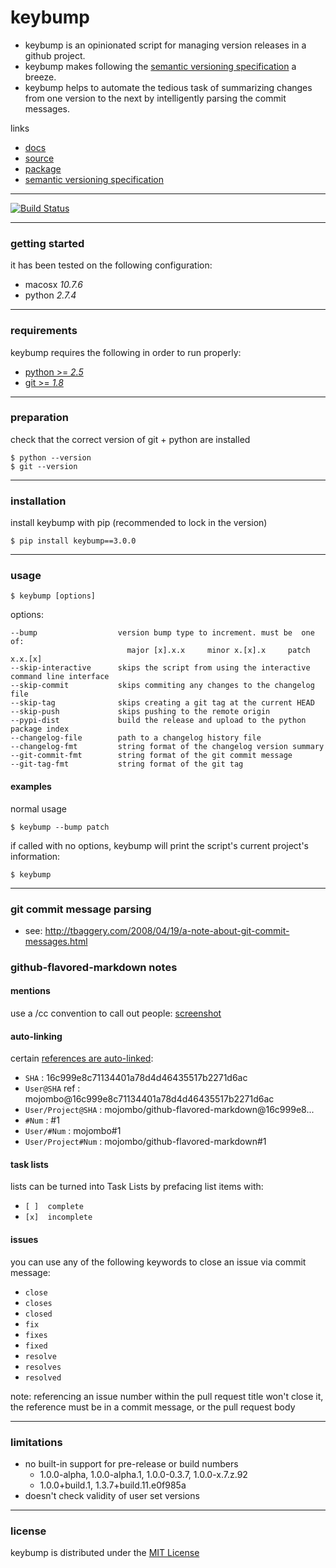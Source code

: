 keybump
=======

* keybump is an opinionated script for managing version releases in a github project.
* keybump makes following the [semantic versioning specification](http://semver.org/) a breeze.
* keybump helps to automate the tedious task of summarizing changes from one version to the next by intelligently parsing the commit messages.


links

* [docs](http://gregorynicholas.github.io/keybump)
* [source](http://gregorynicholas.github.com/keybump)
* [package](http://packages.python.org/keybump)
* [semantic versioning specification](http://semver.org)

-----


[![Build Status](https://secure.travis-ci.org/gregorynicholas/keybump.png?branch=develop)](https://travis-ci.org/gregorynicholas/keybump)


-----


### getting started

it has been tested on the following configuration:

* macosx *10.7.6*
* python *2.7.4*


-----


### requirements

keybump requires the following in order to run properly:

* [python >= *2.5*](http://python.org)
* [git >= *1.8*](http://git-scm.org)


-----


### preparation

check that the correct version of git + python are installed

    $ python --version
    $ git --version

-----


### installation

install keybump with pip (recommended to lock in the version)

    $ pip install keybump==3.0.0

-----

### usage

    $ keybump [options]

options:

    --bump                  version bump type to increment. must be  one of:
                              major [x].x.x     minor x.[x].x     patch x.x.[x]
    --skip-interactive      skips the script from using the interactive command line interface
    --skip-commit           skips commiting any changes to the changelog file
    --skip-tag              skips creating a git tag at the current HEAD
    --skip-push             skips pushing to the remote origin
    --pypi-dist             build the release and upload to the python package index
    --changelog-file        path to a changelog history file
    --changelog-fmt         string format of the changelog version summary
    --git-commit-fmt        string format of the git commit message
    --git-tag-fmt           string format of the git tag


#### examples

normal usage

    $ keybump --bump patch

if called with no options, keybump will print the script's current
project's information:

    $ keybump


-----

### git commit message parsing

* see: http://tbaggery.com/2008/04/19/a-note-about-git-commit-messages.html


### github-flavored-markdown notes

#### mentions

use a /cc convention to call out people:
[screenshot](https://a248.e.akamai.net/camo.github.com/37adea151a070a7f64794c8b02f3a2a072c9a1db/687474703a2f2f692e696d6775722e636f6d2f71634e50512e706e67)

#### auto-linking

certain [references are auto-linked](https://help.github.com/articles/github-flavored-markdown#references):

* `SHA`              : 16c999e8c71134401a78d4d46435517b2271d6ac
* `User@SHA` ref     : mojombo@16c999e8c71134401a78d4d46435517b2271d6ac
* `User/Project@SHA` : mojombo/github-flavored-markdown@16c999e8...
* `#Num`             : #1
* `User/#Num`        : mojombo#1
* `User/Project#Num` : mojombo/github-flavored-markdown#1

#### task lists

lists can be turned into Task Lists by prefacing list items with:

* `[ ]  complete`
* `[x]  incomplete`

#### issues

you can use any of the following keywords to close an issue via commit message:

* `close`
* `closes`
* `closed`
* `fix`
* `fixes`
* `fixed`
* `resolve`
* `resolves`
* `resolved`


note:
referencing an issue number within the pull request title won't close it, the
reference must be in a commit message, or the pull request body


-----

### limitations

* no built-in support for pre-release or build numbers
  - 1.0.0-alpha, 1.0.0-alpha.1, 1.0.0-0.3.7, 1.0.0-x.7.z.92
  - 1.0.0+build.1, 1.3.7+build.11.e0f985a
* doesn't check validity of user set versions


-----


### license

keybump is distributed under the [MIT License](http://opensource.org/licenses/mit-license.php)
